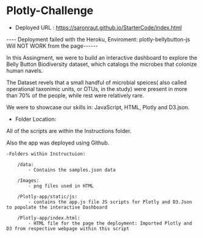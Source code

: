 # Plotly-Challenge


 * Deployed URL : 
 https://saronraut.github.io/StarterCode/index.html
 
 ---- Deployment failed with the Heroku, Enviroment: plotly-bellybutton-js Will NOT WORK from the page------


 In this Assingment, we were to build an interactive dashboard to explore the Belly Button Biodiversity dataset, which catalogs the microbes that colonize human navels.

 The Dataset revels that a small handful of microbial speices( also called operational taxonimic units, or OTUs, in the study) were present in more than 70% of the people, while rest were relatively rare.

 
 We were to showcase our skills in: JavaScript, HTML, Plotly and D3.json.

* Folder Location:

All of the scripts are within the Instructions folder. 

Also the app was deployed using Github.


    -Folders within Instructuion: 

        /data:
            - Contains the samples.json data

        /Images: 
            - png files used in HTML

        /Plotly-app/static/js:
            - contains the app.js file JS scripts for Plotly and D3.Json to populate the interactive Dashboard

        /Plotly-app/index.html:
            - HTML file for the page the deployment: Imported Plotly and D3 from respective webpage within this script
        

